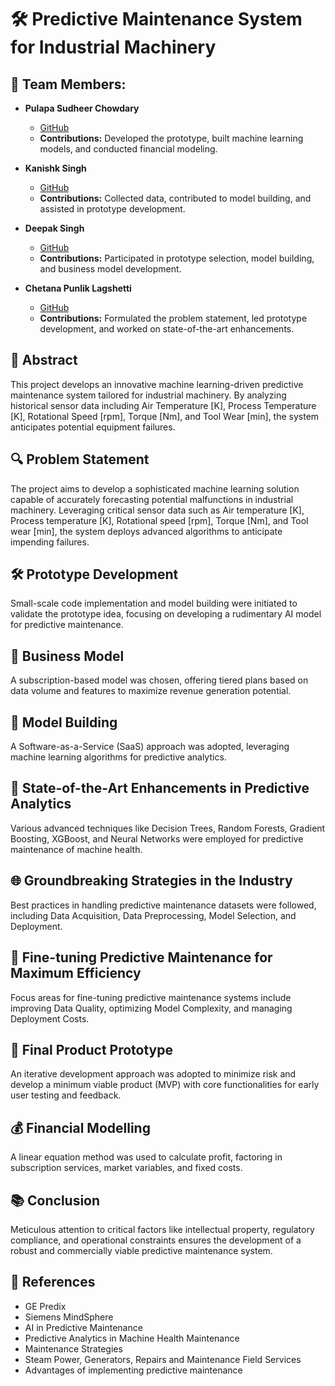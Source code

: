 # 🛠️ Predictive Maintenance System for Industrial Machinery

## 🚀 Team Members:
- **Pulapa Sudheer Chowdary**
  - [GitHub](https://github.com/sudheerpulapa/Feynn_Labs_Intern_2024/tree/main/Feyyn-Labs-Project-3)
  - **Contributions:** Developed the prototype, built machine learning models, and conducted financial modeling.

- **Kanishk Singh**
  - [GitHub](link_to_github_profile)
  - **Contributions:** Collected data, contributed to model building, and assisted in prototype development.

- **Deepak Singh**
  - [GitHub](link_to_github_profile)
  - **Contributions:** Participated in prototype selection, model building, and business model development.

- **Chetana Punlik Lagshetti**
  - [GitHub](link_to_github_profile)
  - **Contributions:** Formulated the problem statement, led prototype development, and worked on state-of-the-art enhancements.

## 📝 Abstract
This project develops an innovative machine learning-driven predictive maintenance system tailored for industrial machinery. By analyzing historical sensor data including Air Temperature [K], Process Temperature [K], Rotational Speed [rpm], Torque [Nm], and Tool Wear [min], the system anticipates potential equipment failures.

## 🔍 Problem Statement
The project aims to develop a sophisticated machine learning solution capable of accurately forecasting potential malfunctions in industrial machinery. Leveraging critical sensor data such as Air temperature [K], Process temperature [K], Rotational speed [rpm], Torque [Nm], and Tool wear [min], the system deploys advanced algorithms to anticipate impending failures.

## 🛠️ Prototype Development
Small-scale code implementation and model building were initiated to validate the prototype idea, focusing on developing a rudimentary AI model for predictive maintenance.

## 💼 Business Model
A subscription-based model was chosen, offering tiered plans based on data volume and features to maximize revenue generation potential.

## 🧠 Model Building
A Software-as-a-Service (SaaS) approach was adopted, leveraging machine learning algorithms for predictive analytics.

## 🌟 State-of-the-Art Enhancements in Predictive Analytics
Various advanced techniques like Decision Trees, Random Forests, Gradient Boosting, XGBoost, and Neural Networks were employed for predictive maintenance of machine health.

## 🌐 Groundbreaking Strategies in the Industry
Best practices in handling predictive maintenance datasets were followed, including Data Acquisition, Data Preprocessing, Model Selection, and Deployment.

## 🎯 Fine-tuning Predictive Maintenance for Maximum Efficiency
Focus areas for fine-tuning predictive maintenance systems include improving Data Quality, optimizing Model Complexity, and managing Deployment Costs.

## 🚀 Final Product Prototype
An iterative development approach was adopted to minimize risk and develop a minimum viable product (MVP) with core functionalities for early user testing and feedback.

## 💰 Financial Modelling
A linear equation method was used to calculate profit, factoring in subscription services, market variables, and fixed costs.

## 📚 Conclusion
Meticulous attention to critical factors like intellectual property, regulatory compliance, and operational constraints ensures the development of a robust and commercially viable predictive maintenance system.

## 📖 References
- GE Predix
- Siemens MindSphere
- AI in Predictive Maintenance
- Predictive Analytics in Machine Health Maintenance
- Maintenance Strategies
- Steam Power, Generators, Repairs and Maintenance Field Services
- Advantages of implementing predictive maintenance
